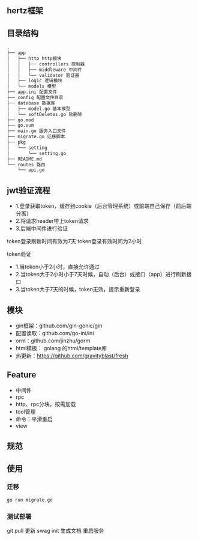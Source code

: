 ## hertz框架



## 目录结构


```bash
.
├── app
│   ├── http http模块
│   │   ├── controllers 控制器
│   │   ├── middleware 中间件
│   │   └── validator 验证器
│   ├── logic 逻辑模块
│   └── models 模型
├── app.ini 配置文件
├── config 配置文件目录
├── datebase 数据库
│   ├── model.go 基本模型
│   └── softDeletes.go 软删除
├── go.mod
├── go.sum
├── main.go 服务入口文件
├── migrate.go 迁移脚本
├── pkg
│   └── setting
│       └── setting.go
├── README.md
└── routes 路由
    └── api.go

```

## jwt验证流程

- 1.登录获取token，缓存到cookie（后台管理系统）或前端自己保存（前后端分离）
- 2.将请求header带上token请求
- 3.后端中间件进行验证


token登录刷新时间有效为7天
token登录有效时间为2小时

token验证
- 1.当token小于2小时，直接允许通过
- 2.当token大于2小时小于7天时候，自动（后台）或接口（app）进行刷新接口
- 3.当token大于7天的时候，token无效，提示重新登录


## 模块

- gin框架：github.com/gin-gonic/gin
- 配置读取：github.com/go-ini/ini
- orm：github.com/jinzhu/gorm
- html模板： golang 的html/template库
- 热更新：https://github.com/gravityblast/fresh


## Feature

- 中间件
- rpc
- http、rpc分块，按需加载
- tool管理
- 命令：平滑重启
- view


## 规范


## 使用

### 迁移

```bash
go run migrate.go
```


### 测试部署

git pull 更新
swag init 生成文档
重启服务
